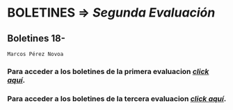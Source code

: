 # BOLETINES => _Segunda Evaluación_
## Boletines 18-

`Marcos Pérez Novoa`

### Para acceder a los **boletines de la primera evaluacion** *[click aquí](https://github.com/Endermaiter/BoletinesProgramacion1Evaluacion.git)*.
### Para acceder a los **boletines de la tercera evaluacion** *[click aquí](https://github.com/Endermaiter/BoletinesProgramacion1Evaluacion.git)*.
